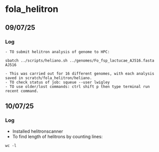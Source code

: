 # fola_helitron
## 09/07/25
### Log
    - TO submit helitron analysis of genome to HPC: 


``` 
sbatch ../scripts/heliano.sh ../genomes/Fo_fsp_lactucae_AJ516.fasta AJ516 
```


    - This was carried out for 16 different genomes, with each analysis saved in scratch/fola_helitron/heliano. 
    - TO check status of job: squeue --user lwigley
    - TO use older/lost commands: ctrl shift p then type terminal run recent command.

## 10/07/25
### Log
- Installed helitronscanner
- To find length of helitrons by counting lines:

```
wc -l
```

